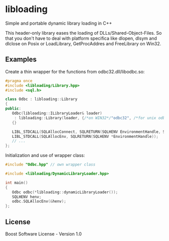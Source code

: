 # libloading
Simple and portable dynamic library loading in C++

This header-only library eases the loading of DLLs/Shared-Object-Files.
So that you don't have to deal with platform specifica like dlopen, dlsym and dlclose on Posix or LoadLibrary, GetProcAddres and FreeLibrary on Win32.

## Examples

Create a thin wrapper for the functions from odbc32.dll/libodbc.so:
```c++
#pragma once
#include <libloading/Library.hpp>
#include <sql.h>

class Odbc : libloading::Library
{
public:
   Odbc(libloading::ILibraryLoader& loader)
    : libloading::Library(loader, {/*on WIN32*/"odbc32", /*for unix odbc*/"odbc"})
   {}

   LIBL_STDCALL(SQLAllocConnect, SQLRETURN(SQLHENV EnvironmentHandle, SQLHDBC *ConnectionHandle));
   LIBL_STDCALL(SQLAllocEnv, SQLRETURN(SQLHENV *EnvironmentHandle));
   // ...
};
```

Initialization and use of wrapper class:
```c++
#include "Odbc.hpp" // own wrapper class

#include <libloading/DynamicLibraryLoader.hpp>

int main()
{
   Odbc odbc(*libloading::dynamicLibraryLoader());
   SQLHENV henv;
   odbc.SQLAllocEnv(&henv);
};
```
## License

Boost Software License - Version 1.0
